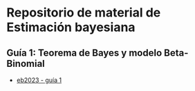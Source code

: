 # Repositorio de material de Estimación bayesiana



## Guía 1: Teorema de Bayes y modelo Beta-Binomial

- [eb2023 - guía 1](https://bayes2023.netlify.app/ejercicios.html#gu%C3%ADa-1-teorema-de-bayes-y-modelo-beta-binomial)


